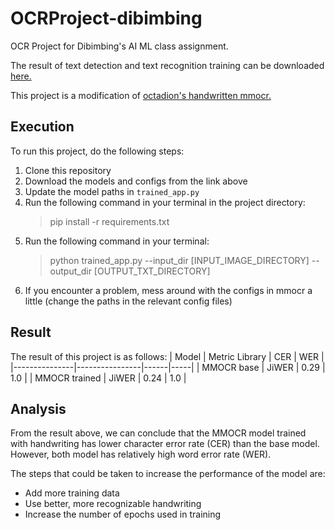 # OCRProject-dibimbing
OCR Project for Dibimbing's AI ML class assignment.

The result of text detection and text recognition training can be downloaded [here.](https://drive.google.com/drive/folders/15VBvxgebyiFLmxUpIYMIrh_XzZktBAzn?usp=sharing)

This project is a modification of [octadion's handwritten mmocr.](https://github.com/octadion/handwritten-mmocr.git.)

## Execution
To run this project, do the following steps:

1. Clone this repository
2. Download the models and configs from the link above
3. Update the model paths in `trained_app.py`
4. Run the following command in your terminal in the project directory:
    > pip install -r requirements.txt
5. Run the following command in your terminal:
    > python trained_app.py --input_dir [INPUT_IMAGE_DIRECTORY] --output_dir [OUTPUT_TXT_DIRECTORY]
6. If you encounter a problem, mess around with the configs in mmocr a little (change the paths in the relevant config files)

## Result
The result of this project is as follows:
| Model         | Metric Library | CER  | WER | 
|---------------|----------------|------|-----|
| MMOCR base    | JiWER          | 0.29 | 1.0 |
| MMOCR trained | JiWER          | 0.24 | 1.0 |

## Analysis
From the result above, we can conclude that the MMOCR model trained with handwriting has lower character error rate (CER) than the base model. However, both model has relatively high word error rate (WER).

The steps that could be taken to increase the performance of the model are:

- Add more training data
- Use better, more recognizable handwriting
- Increase the number of epochs used in training